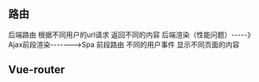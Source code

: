 ## 路由
  后端路由
       根据不同用户的url请求 返回不同的内容
       后端渲染（性能问题）-----》Ajax前段渲染------->Spa
  前段路由
       不同的用户事件 显示不同页面的内容
## Vue-router